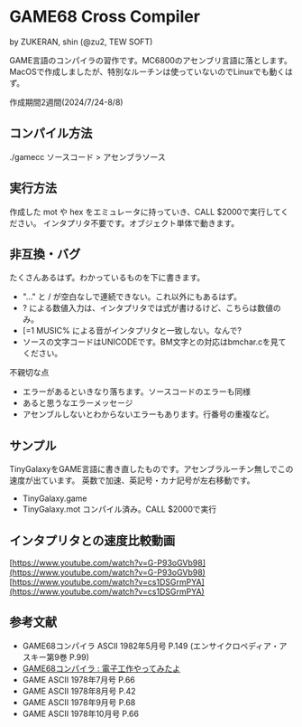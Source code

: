 # GAME68 Cross Compiler

by ZUKERAN, shin  (@zu2, TEW SOFT)

GAME言語のコンパイラの習作です。MC6800のアセンブリ言語に落とします。
MacOSで作成しましたが、特別なルーチンは使っていないのでLinuxでも動くはず。

作成期間2週間(2024/7/24-8/8)

## コンパイル方法

./gamecc ソースコード > アセンブラソース

## 実行方法

作成した mot や hex をエミュレータに持っていき、CALL $2000で実行してください。
インタプリタ不要です。オブジェクト単体で動きます。

## 非互換・バグ

たくさんあるはず。わかっているものを下に書きます。

- "..." と / が空白なしで連続できない。これ以外にもあるはず。
- ? による数値入力は、インタプリタでは式が書けるけど、こちらは数値のみ。
- [=1 MUSIC% による音がインタプリタと一致しない。なんで?
- ソースの文字コードはUNICODEです。BM文字との対応はbmchar.cを見てください。

不親切な点

- エラーがあるといきなり落ちます。ソースコードのエラーも同様
- あると思うなエラーメッセージ
- アセンブルしないとわからないエラーもあります。行番号の重複など。

## サンプル

TinyGalaxyをGAME言語に書き直したものです。アセンブラルーチン無しでこの速度が出ています。
英数で加速、英記号・カナ記号が左右移動です。

- TinyGalaxy.game
- TinyGalaxy.mot コンパイル済み。CALL $2000で実行

## インタプリタとの速度比較動画

[https://www.youtube.com/watch?v=G-P93oGVb98](https://www.youtube.com/watch?v=G-P93oGVb98)
[https://www.youtube.com/watch?v=cs1DSGrmPYA](https://www.youtube.com/watch?v=cs1DSGrmPYA)

## 参考文献

- GAME68コンパイラ ASCII 1982年5月号 P.149 (エンサイクロペディア・アスキー第9巻 P.99)
- [GAME68コンパイラ : 電子工作やってみたよ](https://telmic.exblog.jp/30174191/)
- GAME ASCII 1978年7月号 P.66
- GAME ASCII 1978年8月号 P.42
- GAME ASCII 1978年9月号 P.68
- GAME ASCII 1978年10月号 P.66
